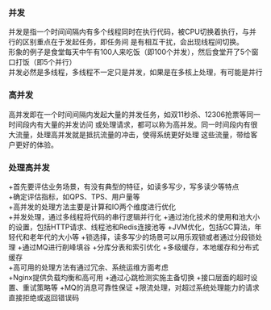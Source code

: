 ### 并发
并发是指一个时间间隔内有多个线程同时在执行代码，被CPU切换着执行，与并行的区别重点在于发起任务，即任务间
是有相互干扰，会出现线程间切换。   
形象的例子是食堂每天中午有100人来吃饭（即100个并发），然后食堂开了5个窗口打饭（即5个并行）  
并发必然是多线程，多线程不一定只是并发，如果是在多核上处理，有可能是并行  
### 高并发
高并发即在一个时间间隔内发起大量的并发任务，如双11秒杀、12306抢票等同一时间段内有大量的并发访问
或处理请求，都可以称为高并发。同一时间段内有很大流量，处理高并发就是抵抗流量的冲击，使得系统更好处理
这些流量，带给客户更好的体验。
### 处理高并发
+首先要评估业务场景，有没有典型的特征，如读多写少，写多读少等特点   
+确定评估指标，如QPS、TPS、用户量等   
+高并发的处理方法主要是计算和IO两个维度进行优化  
 +并发处理，通过多线程将代码的串行逻辑并行化
 +通过池化技术的使用和池大小的设置，包括HTTP请求、线程池和Redis连接池等
 +JVM优化，包括GC算法，年轻代和老年代的大小等
 +锁选择，读多写少的场景可以用乐观锁或者通过分段锁处理
 +通过MQ进行削峰填谷
 +分库分表和索引优化
 +多级缓存，本地缓存和分布式缓存  
+高可用的处理方法有通过冗余、系统运维方面考虑  
 +Nginx提供负载均衡和高可用
 +通过心跳检测实施主备切换
 +接口层面的超时设置、重试策略等
 +MQ的消息可靠性保证
 +限流处理，对超过系统处理能力的请求直接拒绝或返回错误码

